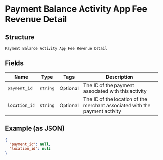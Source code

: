 
# Payment Balance Activity App Fee Revenue Detail

## Structure

`Payment Balance Activity App Fee Revenue Detail`

## Fields

| Name | Type | Tags | Description |
|  --- | --- | --- | --- |
| `payment_id` | `string` | Optional | The ID of the payment associated with this activity. |
| `location_id` | `string` | Optional | The ID of the location of the merchant associated with the payment activity |

## Example (as JSON)

```json
{
  "payment_id": null,
  "location_id": null
}
```

